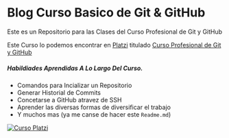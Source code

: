 # Blog Curso Basico de Git & GitHub

Este es un Repositorio para las Clases del Curso Profesional de Git y GitHub

Este Curso lo podemos encontrar en [Platzi](https://Platzi.com "Platzi") titulado [Curso Profesional de Git y GitHub](https://platzi.com/cursos/git-github/ "Curso Profesional de Git y GitHub")

##### Habildiades Aprendidas A Lo Largo Del Curso.
- Comandos para Incializar un Repositorio
- Generar Historial de Commits
- Concetarse a GitHub atravez de SSH
- Aprender las diversas formas de diversificar el trabajo
- Y muchos mas (ya me canse de hacer este `Readme.md`)

[![Curso Platzi](https://imgur.com/PlSY6d6 "Curso Platzi")](# "Curso Platzi")




